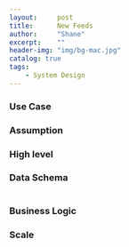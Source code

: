 ```yaml
---
layout:     post
title:      New Feeds
author:     "Shane"
excerpt:    ""
header-img: "img/bg-mac.jpg"
catalog: true
tags:
    - System Design
---
```


### Use Case

### Assumption

### High level 

### Data Schema
```

```

### Business Logic


### Scale





